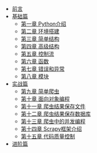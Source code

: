 * [前言](/)
* [基础篇]()
    * [第一章 Python介绍](src/chapter01)
    * [第二章 环境搭建](src/chapter02)
    * [第三章 简单结构](src/chapter03)
    * [第四章 高级结构](src/chapter04)
    * [第五章 控制流](src/chapter05)
    * [第六章 函数](src/chapter06)
    * [第七章 错误和异常](src/chapter07)
    * [第八章 模块](src/chapter08)
* [实战篇]()
    * [第九章 简单爬虫](src/chapter09)
    * [第十章 面向对象编程](src/chapter10)
    * [第十一章 爬虫结果保存文件](src/chapter11)
    * [第十二章 爬虫结果保存数据库](src/chapter12)
    * [第十三章 爬虫中的并发编程](src/chapter13)
    * [第十四章 Scrapy框架介绍](src/chapter14)
    * [第十五章 代码质量控制](src/chapter15)
* [进阶篇](src/chapter16)
